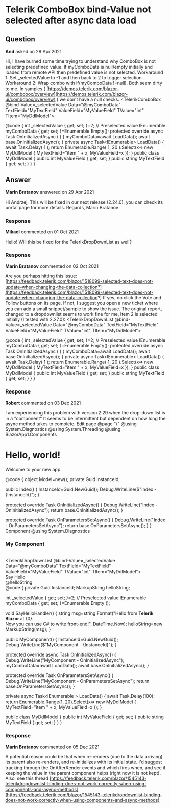 # Telerik ComboBox bind-Value not selected after async data load

## Question

**And** asked on 28 Apr 2021

Hi, I have burned some time trying to understand why ComboBox is not selecting predefined value. If myComboData is null/empty initially and loaded from remote API then predefined value is not selected. Workaround 1: Set _selectedValue to -1 and then back to 2 to trigger selection. Workaround 2: Wrap combo with if(myComboData !=null). Both seem dirty to me. In samples ( [https://demos.telerik.com/blazor-ui/combobox/overview](https://demos.telerik.com/blazor-ui/combobox/overview) ) we don't have a null checks. <TelerikComboBox @bind-Value=_selectedValue Data="@myComboData" TextField="MyTextField" ValueField="MyValueField" TValue="int" TItem="MyDdlModel">
</TelerikComboBox>

@code { int _selectedValue { get; set; }=2; // Preselected value IEnumerable<MyDdlModel> myComboData { get; set; }=Enumerable.Empty<MyDdlModel>(); protected override async Task OnInitializedAsync ( ) {
myComboData=await LoadData(); await base.OnInitializedAsync();
} private async Task<IEnumerable<MyDdlModel>> LoadData()
{ await Task.Delay( 1 ); return Enumerable.Range( 1, 20 ).Select(x=> new MyDdlModel { MyTextField="item " + x, MyValueField=x });
} public class MyDdlModel { public int MyValueField { get; set; } public string MyTextField { get; set; }
}
}

## Answer

**Marin Bratanov** answered on 29 Apr 2021

Hi Andrzej, This will be fixed in our next release (2.24.0), you can check its portal page for more details. Regards, Marin Bratanov

### Response

**Mikael** commented on 01 Oct 2021

Hello! Will this be fixed for the TelerikDropDownList as well?

### Response

**Marin Bratanov** commented on 02 Oct 2021

Are you perhaps hitting this issue: [https://feedback.telerik.com/blazor/1518099-selected-text-does-not-update-when-changing-the-data-collection?](https://feedback.telerik.com/blazor/1518099-selected-text-does-not-update-when-changing-the-data-collection?) If yes, do click the Vote and Follow buttons on its page. If not, I suggest you open a new ticket where you can add a small snippet/sample to show the issue. The original report, changed to a dropdownlist seems to work fine for me, Item 2 is selected initially (I tested with 2.27.0): <TelerikDropDownList @bind-Value=_selectedValue Data="@myComboData" TextField="MyTextField" ValueField="MyValueField" TValue="int" TItem="MyDdlModel">
</TelerikDropDownList>

@code { int _selectedValue { get; set; }=2; // Preselected value IEnumerable<MyDdlModel> myComboData { get; set; }=Enumerable.Empty<MyDdlModel>(); protected override async Task OnInitializedAsync ( ) {
myComboData=await LoadData(); await base.OnInitializedAsync();
} private async Task<IEnumerable<MyDdlModel>> LoadData()
{ await Task.Delay( 1 ); return Enumerable.Range( 1, 20 ).Select(x=> new MyDdlModel { MyTextField="item " + x, MyValueField=x });
} public class MyDdlModel { public int MyValueField { get; set; } public string MyTextField { get; set; }
}
}

### Response

**Robert** commented on 03 Dec 2021

I am experiencing this problem with version 2.29 when the drop-down list is in a "component" It seems to be intermittent but dependent on how long the async method takes to complete. Edit page @page "/"
@using System.Diagnostics
@using System.Threading
@using BlazorApp1.Components <h1> Hello, world! </h1> <EditForm class="form-inline" Model="@Model"> <MyComponent /> </EditForm> Welcome to your new app.

@code {
object Model=new();
private Guid InstanceId;

public Index()
{
InstanceId=Guid.NewGuid();
Debug.WriteLine($"Index - {InstanceId}");
}

protected override Task OnInitializedAsync()
{
Debug.WriteLine("Index - OnInitializedAsync");
return base.OnInitializedAsync();
}

protected override Task OnParametersSetAsync()
{
Debug.WriteLine("Index - OnParametersSetAsync");
return base.OnParametersSetAsync();
}
} Component @using System.Diagnostics <h3> My Component </h3> <br /> <TelerikDropDownList @bind-Value=_selectedValue Data="@myComboData" TextField="MyTextField" ValueField="MyValueField" TValue="int" TItem="MyDdlModel"> </TelerikDropDownList> <br /> <TelerikButton OnClick="@SayHelloHandler" Primary="true"> Say Hello </TelerikButton> <br /> @helloString <br /> @code {
private Guid InstanceId;
MarkupString helloString;

int _selectedValue { get; set; }=2; // Preselected value
IEnumerable <MyDdlModel> myComboData { get; set; }=Enumerable.Empty <MyDdlModel> ();

void SayHelloHandler()
{
string msg=string.Format("Hello from <strong> Telerik Blazor </strong> at {0}. <br /> Now you can use C# to write front-end!", DateTime.Now);
helloString=new MarkupString(msg);
}

public MyComponent()
{
InstanceId=Guid.NewGuid();
Debug.WriteLine($"MyComponent - {InstanceId}");
}

protected override async Task OnInitializedAsync()
{
Debug.WriteLine("MyComponent - OnInitializedAsync");
myComboData=await LoadData();
await base.OnInitializedAsync();
}

protected override Task OnParametersSetAsync()
{
Debug.WriteLine("MyComponent - OnParametersSetAsync");
return base.OnParametersSetAsync();
}

private async Task<IEnumerable <MyDdlModel>> LoadData()
{
await Task.Delay(100);
return Enumerable.Range(1, 20).Select(x=> new MyDdlModel { MyTextField="item " + x, MyValueField=x });
}

public class MyDdlModel
{
public int MyValueField { get; set; }
public string MyTextField { get; set; }
}
}

### Response

**Marin Bratanov** commented on 05 Dec 2021

A potential reason could be that when <MyComponent> re-renders (due to the data arriving) its parent also re-renders, and re-initializes <MyComponent> with its initial state. I'd suggest tracking through the OnAfterRender events and which fires when, and see if keeping the value in the parent component helps (right now it is not kept). Also, see this thread [https://feedback.telerik.com/blazor/1545143-telerikdropdownlist-binding-does-not-work-correctly-when-using-components-and-async-methods](https://feedback.telerik.com/blazor/1545143-telerikdropdownlist-binding-does-not-work-correctly-when-using-components-and-async-methods)

